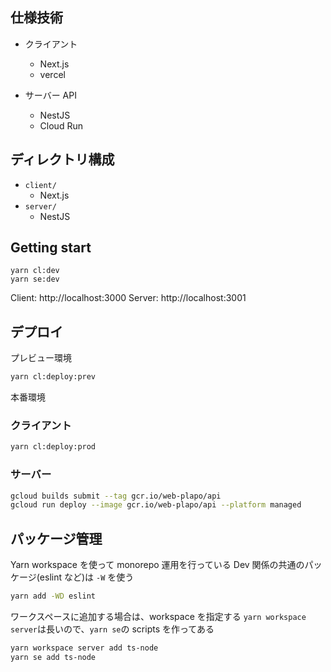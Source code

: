 ## 仕様技術

- クライアント

  - Next.js
  - vercel

- サーバー API
  - NestJS
  - Cloud Run

## ディレクトリ構成

- `client/`
  - Next.js
- `server/`
  - NestJS

## Getting start

```
yarn cl:dev
yarn se:dev
```

Client: http://localhost:3000
Server: http://localhost:3001

## デプロイ

プレビュー環境

```sh
yarn cl:deploy:prev
```

本番環境

### クライアント

```sh
yarn cl:deploy:prod
```

### サーバー

```sh
gcloud builds submit --tag gcr.io/web-plapo/api
gcloud run deploy --image gcr.io/web-plapo/api --platform managed
```

## パッケージ管理

Yarn workspace を使って monorepo 運用を行っている
Dev 関係の共通のパッケージ(eslint など)は `-W` を使う

```sh
yarn add -WD eslint
```

ワークスペースに追加する場合は、workspace を指定する
`yarn workspace server`は長いので、`yarn se`の scripts を作ってある

```sh
yarn workspace server add ts-node
yarn se add ts-node
```
